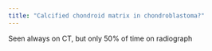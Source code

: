 ```yaml
---
title: "Calcified chondroid matrix in chondroblastoma?"
---
```

Seen always on CT, but only 50% of time on radiograph

